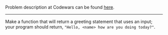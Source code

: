 Problem description at Codewars can be found [here](https://www.codewars.com/kata/55a70521798b14d4750000a4/train/python).

-------------

Make a function that will return a greeting statement that uses an input; your program should
return, `"Hello, <name> how are you doing today?"`.
